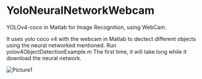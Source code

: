 # YoloNeuralNetworkWebcam
YOLOv4-coco in Matlab for Image Recognition, using WebCam.

It uses yolo coco v4 with the webcam in Matlab to dectect different objects using the neural networked mentioned. Run yolov4ObjectDetectionExample.m
The first time, it will take long while it download the neural network.

![Picture1](https://user-images.githubusercontent.com/58446071/197632775-3a1c7d10-3863-4ddc-aaf8-f9b953187d2f.png)
